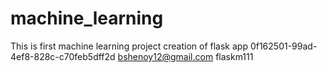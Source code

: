 # machine_learning
This is first machine learning project
creation of flask app
0f162501-99ad-4ef8-828c-c70feb5dff2d
bshenoy12@gmail.com
flaskm111
